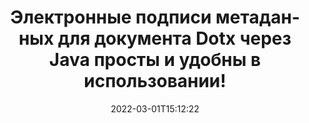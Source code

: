 ---
############################# Static ############################
layout: "auto-gen-signature"
date: 2022-03-01T15:12:22
draft: false
operation: Sign
signaturetype: Metadata
fileformat: Dotx
productName: Java
lang: ru
productCode: java
otherformats: pdf doc docx docm dot dotm dotx odt ott rtf xls xlsx xlsm xlsb csv ods ots xltx xltm ppt pptx pps ppsx odp otp potx potm pptm ppsm png jpg bmp gif tiff svg webp wmf
breadcrumb: Put Metadata signature on Dotx for Java

############################# Head ############################
head_title: "Добавление электронных подписей метаданных к документам Dotx через Java"
head_description: "Используйте метаданные в качестве скрытых электронных подписей внутри ваших документов Dotx, используя пару строк кода Java. Используйте API подписи документов GroupDocs для электронной подписи бизнес-документов и файлов с информацией о метаданных."

############################# Header ############################
title: "Электронные подписи метаданных для документа Dotx через Java просты и удобны в использовании!"
description: "Электронная подпись документов и контрактов Dotx со скрытыми записями метаданных. Создавайте метаданные для PDF-файлов, документов MS Word, книг MS Excel, презентаций MS PowerPoint и различных форматов изображений без проблем и дополнительного кодирования."
bg_image: "https://cms.admin.containerize.com/templates/aspose/App_Themes/V3/images/bg/header1.png"
bg_overlay: false
button:
    enable: true

############################# SubMenu ############################
submenu:
    enable: true

    left:
        img_alt: "GroupDocs.Signature for Java"
        image: "https://cms.admin.containerize.com/templates/groupdocs/images/product-logos/90x90-noborder/groupdocs-signature-java.png"
        product: "GroupDocs.Signature"
        platform: "Java"



############################# About ############################
about:
    enable: true
    title: "Об API GroupDocs.Signature for Java"
    content: |
        [GroupDocs.Signature for Java](https://products.groupdocs.com/signature/java/) — популярный API для электронной подписи цифровых документов. Доступны подписи, такие как тексты, изображения, цифровые сертификаты, штрих-коды, QR-коды, штампы или метаданные. Подписи могут быть размещены в PDF-файлах, документах MS Word, книгах MS Excel, презентациях MS PowerPoint, файлах Adobe Photoshop и различных форматах изображений. Клиенты могут подписывать свои документы, а также обновлять, искать, проверять, удалять или просматривать электронные подписи, поставленные в этих документах. Кроме того, предусмотрено множество возможностей для настройки подписей.
    

############################# Steps ############################
steps:
    enable: true
    title_left: "Действия по подписанию Dotx с помощью Metadata в Java"
    content_left: |
        [GroupDocs.Signature for Java](https://products.groupdocs.com/signature/java/) позволяет быстро и легко подписывать документы Dotx с подписями Metadata.
        
        * Создайте экземпляр класса Signature, предоставляющий файл Dotx, который должен быть подписан как путь или поток памяти.
        * Создайте экземпляр класса SignOptions и установите все требуемые данные.
        * Вызвать метод Signature.Sign(), передав выходной файл Dotx или поток памяти

    title_right: "System Requirements"
    content_right: |
        Подписание документов с помощью GroupDocs.Signature for Java можно выполнить всего за несколько простых шагов. Наши API поддерживаются на всех основных платформах и операционных системах. Перед выполнением приведенного ниже кода убедитесь, что в вашей системе установлены следующие предварительные компоненты.

        * Операционные системы: Microsoft Windows, Linux, MacOS
        * Среды разработки: NetBeans, Intellij IDEA, Eclipse, etc.
        * Java runtime: J2SE 6.0 and above
        * Получите последнюю версию GroupDocs.Signature for Java из [Maven](https://repository.groupdocs.com/webapp/#/artifacts/browse/tree/General/repo/com/groupdocs/groupdocs-signature)
         
    code: |
        ```java    
                
        // Set up input Dotx file
        String filePath = "input.dotx";
        // Set up output file
        String outputFilePath = "output.dotx";

        // Instantiate Signature for input file
        Signature signature = new Signature(filePath);

        // instantiate metadata signing options
        MetadataSignOptions options = new MetadataSignOptions();

        // setup Author property
        WordProcessingMetadataSignature mdSign_Author = new WordProcessingMetadataSignature("Author", "Mr.Scherlock Holmes");// String value
        options.getSignatures().add(mdSign_Author);
        // setup document data
        WordProcessingMetadataSignature mdSign_DocData = new WordProcessingMetadataSignature("CreatedOn", new Date());// Datetime value
        options.getSignatures().add(mdSign_DocData);
        // setup document id
        WordProcessingMetadataSignature mdSign_DocId = new WordProcessingMetadataSignature("DocumentId", 123456);// Integer value
        options.getSignatures().add(mdSign_DocId);

        // sign Dotx document
        SignResult result = signature.sign(outputFilePath, options);

        ```

############################# Demos ############################
demos:
    enable: true
    title: "Подписание Dotx документов с помощью Metadata Live Demo"
    content: |
       Подпишите файл Dotx с различными подписями прямо сейчас, посетив веб-сайт [GroupDocs.Signature App](https://products.groupdocs.app/signature/family). Бесплатная онлайн-демонстрация ждет вас.          

############################# More Formats ############################
more_formats:
    enable: true
    title: "Другие поддерживаемые подписи Metadata для Java"
    content: |
        "Вы также можете подписать Dotx другими типами подписи. См. список ниже."
    format: 
       
       
back_to_top:
    enable: true
---